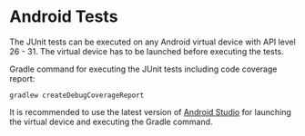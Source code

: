 # Android Tests

The JUnit tests can be executed on any Android virtual device with API level 26 - 31. The virtual device has to be
launched before executing the tests.

Gradle command for executing the JUnit tests including code coverage report:

```
gradlew createDebugCoverageReport
```

It is recommended to use the latest version of [Android Studio](https://developer.android.com/studio) for launching the
virtual device and executing the Gradle command.
